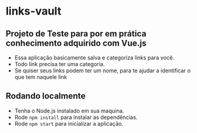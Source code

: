 # links-vault

## Projeto de Teste para por em prática conhecimento adquirido com Vue.js
* Essa aplicação basicamente salva e categoriza links para você.
* Todo link precisa ter uma categoria.
* Se quiser seus links podem ter um nome, para te ajudar a identificar o que tem naquele link

## Rodando localmente
* Tenha o Node.js instalado em sua maquina.
* Rode `npm install` para instalar as dependências.
* Rode `npm start` para inicializar a aplicação.
